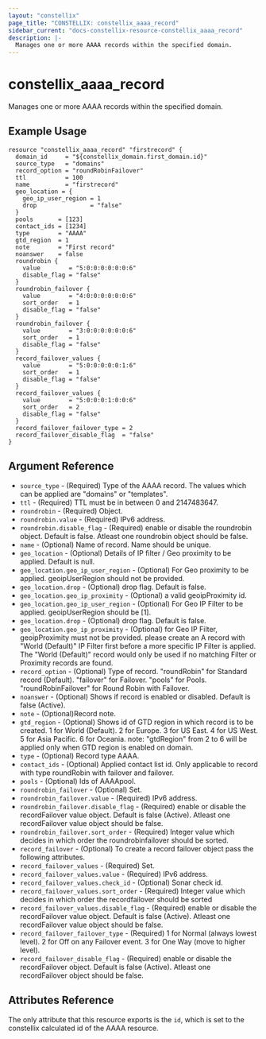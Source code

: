 ```yaml
---
layout: "constellix"
page_title: "CONSTELLIX: constellix_aaaa_record"
sidebar_current: "docs-constellix-resource-constellix_aaaa_record"
description: |-
  Manages one or more AAAA records within the specified domain.
---
```


# constellix_aaaa_record
Manages one or more AAAA records within the specified domain.

## Example Usage ##

```hcl
resource "constellix_aaaa_record" "firstrecord" {
  domain_id     = "${constellix_domain.first_domain.id}"
  source_type   = "domains"
  record_option = "roundRobinFailover"
  ttl           = 100
  name          = "firstrecord"
  geo_location = {
    geo_ip_user_region = 1
    drop               = "false"
  }
  pools       = [123]
  contact_ids = [1234]
  type        = "AAAA"
  gtd_region  = 1
  note        = "First record"
  noanswer    = false
  roundrobin {
    value        = "5:0:0:0:0:0:0:6"
    disable_flag = "false"
  }
  roundrobin_failover {
    value        = "4:0:0:0:0:0:0:6"
    sort_order   = 1
    disable_flag = "false"
  }
  roundrobin_failover {
    value        = "3:0:0:0:0:0:0:6"
    sort_order   = 1
    disable_flag = "false"
  }
  record_failover_values {
    value        = "5:0:0:0:0:0:1:6"
    sort_order   = 1
    disable_flag = "false"
  }
  record_failover_values {
    value        = "5:0:0:0:1:0:0:6"
    sort_order   = 2
    disable_flag = "false"
  }
  record_failover_failover_type = 2
  record_failover_disable_flag  = "false"
}

```

## Argument Reference ##
* `source_type` - (Required) Type of the AAAA record. The values which can be applied are "domains" or "templates".
* `ttl` - (Required) TTL must be in between 0 and 2147483647.
* `roundrobin` - (Required) Object.
* `roundrobin.value` - (Required) IPv6 address.
* `roundrobin.disable_flag` - (Required) enable or disable the roundrobin object. Default is false. Atleast one roundrobin object should be false.
* `name` - (Optional) Name of record. Name should be unique.
* `geo_location` - (Optional) Details of IP filter / Geo proximity to be applied. Default is null.
* `geo_location.geo_ip_user_region` - (Optional) For Geo proximity to be applied. geoipUserRegion should not be provided.
* `geo_location.drop` - (Optional) drop flag. Default is false.
* `geo_location.geo_ip_proximity` - (Optional) a valid geoipProximity id.
* `geo_location.geo_ip_user_region` - (Optional) For Geo IP Filter to be applied. geoipUserRegion should be [1].
* `geo_location.drop` - (Optional) drop flag. Default is false.
* `geo_location.geo_ip_proximity` - (Optional) for Geo IP Filter, geoipProximity must not be provided. please create an A record with "World (Default)" IP Filter first before a more specific IP Filter is applied. The "World (Default)" record would only be used if no matching Filter or Proximity records are found.
* `record_option` - (Optional) Type of record. "roundRobin" for Standard record (Default). "failover" for Failover. "pools" for Pools. "roundRobinFailover" for Round Robin with Failover.
* `noanswer` - (Optional) Shows if record is enabled or disabled. Default is false (Active).
* `note` - (Optional)Record note.
* `gtd_region` - (Optional) Shows id of GTD region in which record is to be created. 1 for World (Default). 2 for Europe. 3 for US East. 4 for US West. 5 for Asia Pacific. 6 for Oceania. note: "gtdRegion" from 2 to 6 will be applied only when GTD region is enabled on domain.
* `type` - (Optional) Record type AAAA.
* `contact_ids` - (Optional) Applied contact list id. Only applicable to record with type roundRobin with failover and failover.
* `pools` - (Optional) Ids of AAAApool.
* `roundrobin_failover` - (Optional) Set.
* `roundrobin_failover.value` - (Required) IPv6 address.
* `roundrobin_failover.disable_flag` - (Required) enable or disable the recordFailover value object. Default is false (Active). Atleast one recordFailover value object should be false.
* `roundrobin_failover.sort_order` - (Required) Integer value which decides in which order the roundrobinfailover should be sorted.
* `record_failover` - (Optional) To create a record failover object pass the following attributes.
* `record_failover_values` - (Required) Set. 
* `record_failover_values.value` - (Required) IPv6 address.
* `record_failover_values.check_id` - (Optional) Sonar check id.
* `record_failover_values.sort_order` - (Required) Integer value which decides in which order the recordfailover should be sorted
* `record_failover_values.disable_flag` - (Required) enable or disable the recordFailover value object. Default is false (Active). Atleast one recordFailover value object should be false.
* `record_failover_failover_type` - (Required) 1 for Normal (always lowest level). 2 for Off on any Failover event. 3 for One Way (move to higher level).
* `record_failover_disable_flag` - (Required) enable or disable the recordFailover object. Default is false (Active). Atleast one recordFailover object should be false.

## Attributes Reference
The only attribute that this resource exports is the `id`, which is set to the constellix calculated id of the AAAA resource.